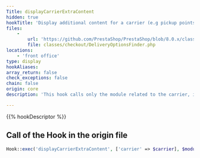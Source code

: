 ```yaml
---
Title: displayCarrierExtraContent
hidden: true
hookTitle: 'Display additional content for a carrier (e.g pickup points)'
files:
    -
        url: 'https://github.com/PrestaShop/PrestaShop/blob/8.0.x/classes/checkout/DeliveryOptionsFinder.php'
        file: classes/checkout/DeliveryOptionsFinder.php
locations:
    - 'front office'
type: display
hookAliases: 
array_return: false
check_exceptions: false
chain: false
origin: core
description: 'This hook calls only the module related to the carrier, in order to add options when needed'

---
```


{{% hookDescriptor %}}

## Call of the Hook in the origin file

```php
Hook::exec('displayCarrierExtraContent', ['carrier' => $carrier], $moduleId)
```
